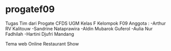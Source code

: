 # progatef09
Tugas Tim dari Progate CFDS UGM
Kelas F Kelompok F09
Anggota :
-Arthur RV Kalitouw
-Sandrine Nataprawira
-Aldin Mubarok Guferol
-Aulia Nur Fadhilah
-Hartini Djufri Mandang

Tema web Online Restaurant Show
